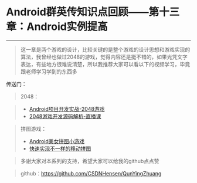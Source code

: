 # Android群英传知识点回顾——第十三章：Android实例提高 #
----------

>这一章是两个游戏的设计，比较关键的是整个游戏的设计思想和游戏实现的算法，我曾经也做过2048的游戏，觉得内容还是挺不错的，如果光凭文字表达，有些地方很难说清楚，所以我推荐大家可以看以下的视频学习，毕竟跟老师学习学到的东西多

传送门：

>2048：

>* [Android项目开发实战-2048游戏](http://www.jikexueyuan.com/course/43.html)
>* [2048游戏开发源码解析-直播课](http://www.jikexueyuan.com/course/55_2.html)

>拼图游戏：
>
>* [Android美女拼图小游戏](http://www.imooc.com/learn/224)
>* [快速实现不一样的移动拼图](http://www.imooc.com/learn/683)

>多谢大家对本系列的支持，希望大家可以给我的github点点赞

>github：https://github.com/CSDNHensen/QunYingZhuang